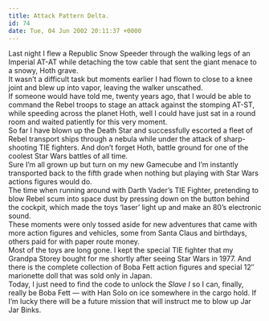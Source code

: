 ```yaml
---
title: Attack Pattern Delta.
id: 74
date: Tue, 04 Jun 2002 20:11:37 +0000
---
```


Last night I flew a Republic Snow Speeder through the walking legs of an Imperial <span class="caps">AT-AT</span> while detaching the tow cable that sent the giant menace to a snowy, Hoth grave.  
 It wasn’t a difficult task but moments earlier I had flown to close to a knee joint and blew up into vapor, leaving the walker unscathed.  
 If someone would have told me, twenty years ago, that I would be able to command the Rebel troops to stage an attack against the stomping <span class="caps">AT-ST</span>, while speeding across the planet Hoth, well I could have just sat in a round room and waited patiently for this very moment.  
 So far I have blown up the Death Star and successfully escorted a fleet of Rebel transport ships through a nebula while under the attack of sharp-shooting TIE fighters. And don’t forget Hoth, battle ground for one of the coolest Star Wars battles of all time.  
 Sure I’m all grown up but turn on my new Gamecube and I’m instantly transported back to the fifth grade when nothing but playing with Star Wars actions figures would do.  
 The time when running around with Darth Vader’s <span class="caps">TIE</span> Fighter, pretending to blow Rebel scum into space dust by pressing down on the button behind the cockpit, which made the toys ‘laser’ light up and make an 80’s electronic sound.  
 These moments were only tossed aside for new adventures that came with more action figures and vehicles, some from Santa Claus and birthdays, others paid for with paper route money.  
 Most of the toys are long gone. I kept the special <span class="caps">TIE</span> fighter that my Grandpa Storey bought for me shortly after seeing Star Wars in 1977. And there is the complete collection of Boba Fett action figures and special 12″ marionette doll that was sold only in Japan.  
 Today, I just need to find the code to unlock the *Slave I* so I can, finally, really be Boba Fett — with Han Solo on ice somewhere in the cargo hold. If I’m lucky there will be a future mission that will instruct me to blow up Jar Jar Binks.


